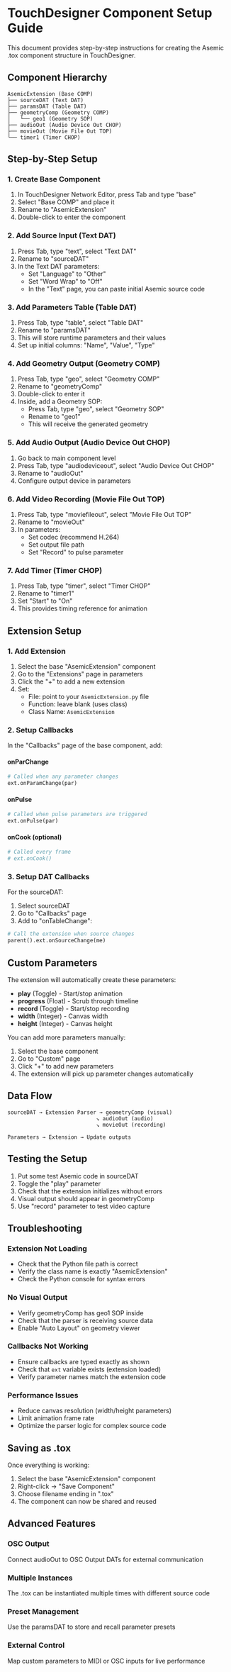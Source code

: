 # TouchDesigner Component Setup Guide

This document provides step-by-step instructions for creating the Asemic .tox component structure in TouchDesigner.

## Component Hierarchy

```
AsemicExtension (Base COMP)
├── sourceDAT (Text DAT)
├── paramsDAT (Table DAT)
├── geometryComp (Geometry COMP)
│   └── geo1 (Geometry SOP)
├── audioOut (Audio Device Out CHOP)
├── movieOut (Movie File Out TOP)
└── timer1 (Timer CHOP)
```

## Step-by-Step Setup

### 1. Create Base Component

1. In TouchDesigner Network Editor, press Tab and type "base"
2. Select "Base COMP" and place it
3. Rename to "AsemicExtension"
4. Double-click to enter the component

### 2. Add Source Input (Text DAT)

1. Press Tab, type "text", select "Text DAT"
2. Rename to "sourceDAT"
3. In the Text DAT parameters:
   - Set "Language" to "Other"
   - Set "Word Wrap" to "Off"
   - In the "Text" page, you can paste initial Asemic source code

### 3. Add Parameters Table (Table DAT)

1. Press Tab, type "table", select "Table DAT"
2. Rename to "paramsDAT"
3. This will store runtime parameters and their values
4. Set up initial columns: "Name", "Value", "Type"

### 4. Add Geometry Output (Geometry COMP)

1. Press Tab, type "geo", select "Geometry COMP"
2. Rename to "geometryComp"
3. Double-click to enter it
4. Inside, add a Geometry SOP:
   - Press Tab, type "geo", select "Geometry SOP"
   - Rename to "geo1"
   - This will receive the generated geometry

### 5. Add Audio Output (Audio Device Out CHOP)

1. Go back to main component level
2. Press Tab, type "audiodeviceout", select "Audio Device Out CHOP"
3. Rename to "audioOut"
4. Configure output device in parameters

### 6. Add Video Recording (Movie File Out TOP)

1. Press Tab, type "moviefileout", select "Movie File Out TOP"
2. Rename to "movieOut"
3. In parameters:
   - Set codec (recommend H.264)
   - Set output file path
   - Set "Record" to pulse parameter

### 7. Add Timer (Timer CHOP)

1. Press Tab, type "timer", select "Timer CHOP"
2. Rename to "timer1"
3. Set "Start" to "On"
4. This provides timing reference for animation

## Extension Setup

### 1. Add Extension

1. Select the base "AsemicExtension" component
2. Go to the "Extensions" page in parameters
3. Click the "+" to add a new extension
4. Set:
   - File: point to your `AsemicExtension.py` file
   - Function: leave blank (uses class)
   - Class Name: `AsemicExtension`

### 2. Setup Callbacks

In the "Callbacks" page of the base component, add:

#### onParChange

```python
# Called when any parameter changes
ext.onParamChange(par)
```

#### onPulse

```python
# Called when pulse parameters are triggered
ext.onPulse(par)
```

#### onCook (optional)

```python
# Called every frame
# ext.onCook()
```

### 3. Setup DAT Callbacks

For the sourceDAT:

1. Select sourceDAT
2. Go to "Callbacks" page
3. Add to "onTableChange":

```python
# Call the extension when source changes
parent().ext.onSourceChange(me)
```

## Custom Parameters

The extension will automatically create these parameters:

- **play** (Toggle) - Start/stop animation
- **progress** (Float) - Scrub through timeline
- **record** (Toggle) - Start/stop recording
- **width** (Integer) - Canvas width
- **height** (Integer) - Canvas height

You can add more parameters manually:

1. Select the base component
2. Go to "Custom" page
3. Click "+" to add new parameters
4. The extension will pick up parameter changes automatically

## Data Flow

```
sourceDAT → Extension Parser → geometryComp (visual)
                            ↘ audioOut (audio)
                            ↘ movieOut (recording)

Parameters → Extension → Update outputs
```

## Testing the Setup

1. Put some test Asemic code in sourceDAT
2. Toggle the "play" parameter
3. Check that the extension initializes without errors
4. Visual output should appear in geometryComp
5. Use "record" parameter to test video capture

## Troubleshooting

### Extension Not Loading

- Check that the Python file path is correct
- Verify the class name is exactly "AsemicExtension"
- Check the Python console for syntax errors

### No Visual Output

- Verify geometryComp has geo1 SOP inside
- Check that the parser is receiving source data
- Enable "Auto Layout" on geometry viewer

### Callbacks Not Working

- Ensure callbacks are typed exactly as shown
- Check that `ext` variable exists (extension loaded)
- Verify parameter names match the extension code

### Performance Issues

- Reduce canvas resolution (width/height parameters)
- Limit animation frame rate
- Optimize the parser logic for complex source code

## Saving as .tox

Once everything is working:

1. Select the base "AsemicExtension" component
2. Right-click → "Save Component"
3. Choose filename ending in ".tox"
4. The component can now be shared and reused

## Advanced Features

### OSC Output

Connect audioOut to OSC Output DATs for external communication

### Multiple Instances

The .tox can be instantiated multiple times with different source code

### Preset Management

Use the paramsDAT to store and recall parameter presets

### External Control

Map custom parameters to MIDI or OSC inputs for live performance
